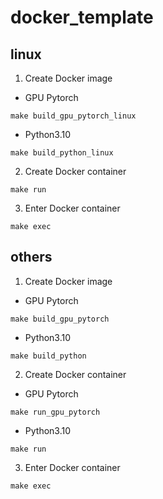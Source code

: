 # docker_template
## linux
1. Create Docker image
- GPU Pytorch
```
make build_gpu_pytorch_linux
```
- Python3.10
```
make build_python_linux
```
2. Create Docker container
```
make run
```
3. Enter Docker container
```
make exec
```

## others
1. Create Docker image
- GPU Pytorch
```
make build_gpu_pytorch
```
- Python3.10
```
make build_python
```
2. Create Docker container
- GPU Pytorch
```
make run_gpu_pytorch
```
- Python3.10
```
make run
```
3. Enter Docker container
```
make exec
```
